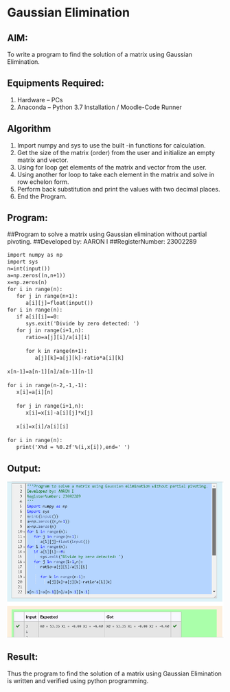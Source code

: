 # Gaussian Elimination

## AIM:
To write a program to find the solution of a matrix using Gaussian Elimination.

## Equipments Required:
1. Hardware – PCs
2. Anaconda – Python 3.7 Installation / Moodle-Code Runner

## Algorithm
1. Import numpy and sys to use the built -in functions for calculation.
2. Get the size of the matrix (order) from the user and initialize an empty matrix and vector.
3. Using for loop get elements of the matrix and vector from the user.
4. Using another for loop to take each element in the matrix and solve in row echelon form.
5. Perform back substitution and print the values with two decimal places.
6. End the Program.

## Program:
##Program to solve a matrix using Gaussian elimination without partial pivoting.
##Developed by: AARON I
##RegisterNumber: 23002289
```
import numpy as np
import sys
n=int(input())
a=np.zeros((n,n+1))
x=np.zeros(n)
for i in range(n):
   for j in range(n+1):
      a[i][j]=float(input())
for i in range(n):
   if a[i][i]==0:
      sys.exit('Divide by zero detected: ')
   for j in range(i+1,n):
      ratio=a[j][i]/a[i][i]
   
      for k in range(n+1):
         a[j][k]=a[j][k]-ratio*a[i][k]
 
x[n-1]=a[n-1][n]/a[n-1][n-1]

for i in range(n-2,-1,-1):
   x[i]=a[i][n]
   
   for j in range(i+1,n):
      x[i]=x[i]-a[i][j]*x[j]

   x[i]=x[i]/a[i][i]

for i in range(n):
   print('X%d = %0.2f'%(i,x[i]),end=' ')
```
## Output:
![output](/screenshot65.png)


## Result:
Thus the program to find the solution of a matrix using Gaussian Elimination is written and verified using python programming.


